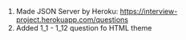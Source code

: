 <!-- 12.06.2022 -->

1. Made JSON Server by Heroku: https://interview-project.herokuapp.com/questions
2. Added 1_1 - 1_12 question fo HTML theme
